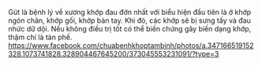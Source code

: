 Gút là bệnh lý về xương khớp đau đớn nhất với biểu hiện đầu tiên là ở khớp ngón chân, khớp gối, khớp bàn tay. Khi đó, các khớp sẽ bị sưng tấy và đau nhức dữ dội. Nếu không điều trị tốt có thể biến chứng gây biến dạng khớp, thậm chí là tàn phế.
https://www.facebook.com/chuabenhkhoptambinh/photos/a.347166519152328.1073741828.328904467645200/373045553231091/?type=3
